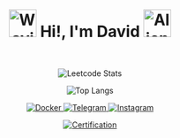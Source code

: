 <h1 align="center">
  <img src="https://raw.githubusercontent.com/Tarikul-Islam-Anik/Animated-Fluent-Emojis/master/Emojis/Hand%20gestures/Waving%20Hand.png" alt="Waving Hand" width="50" height="50" /> Hi!, 
  I'm David
  <img src="https://raw.githubusercontent.com/Tarikul-Islam-Anik/Animated-Fluent-Emojis/master/Emojis/Smilies/Alien%20Monster.png" alt="Alien Monster" width="50" height="50" />
</h1>


<p align="center">
  <br>
</p>


<p align="center">
  <img src="https://leetcard.jacoblin.cool/DavGal?theme=light" alt="Leetcode Stats" />
</p>


<p align="center">
  <img src="https://github-readme-stats.vercel.app/api/top-langs/?username=DavGal42&layout=compact" alt="Top Langs" />
</p>


<p align="center">
  <a href="https://hub.docker.com/u/davidgalstyan">
    <img src="https://github.com/user-attachments/assets/6093546c-c10c-460d-b99e-49d0f8094ee9" alt="Docker"/>
  </a>
  <a href="https://t.me/GalstyanDavid">
    <img src="https://github.com/user-attachments/assets/3c66bcaf-82fc-47b7-8923-e84195a50533" alt="Telegram"/>
  </a>
  <a href="https://www.instagram.com/davidgalstyann/">
    <img src="https://github.com/user-attachments/assets/e83367d0-6f66-473e-9fd3-411b5de51c3a" alt="Instagram"/>
  </a>
</p>


<p align="center">
  <a href="https://github.com/DavGal42/certifications">
    <img src="https://github.com/user-attachments/assets/2ec10bc5-c813-4bd6-8245-51ea2a92cf09" alt="Certification" />
  </a>
</p>
